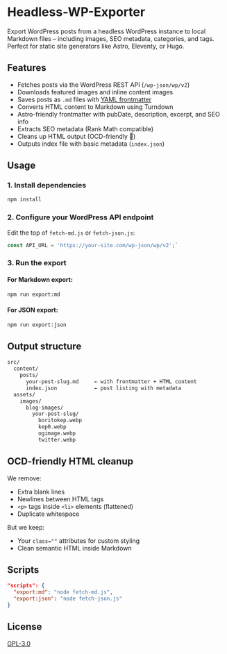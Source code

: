 # Headless-WP-Exporter

Export WordPress posts from a headless WordPress instance to local Markdown files – including images, SEO metadata, categories, and tags. Perfect for static site generators like Astro, Eleventy, or Hugo.
## Features

- Fetches posts via the WordPress REST API (`/wp-json/wp/v2`)
- Downloads featured images and inline content images
- Saves posts as `.md` files with [YAML frontmatter](https://jekyllrb.com/docs/front-matter/)
- Converts HTML content to Markdown using Turndown
- Astro-friendly frontmatter with pubDate, description, excerpt, and SEO info
- Extracts SEO metadata (Rank Math compatible)
- Cleans up HTML output (OCD-friendly 🧼)
- Outputs index file with basic metadata (`index.json`)

## Usage

### 1. Install dependencies

```bash
npm install
```

### 2. Configure your WordPress API endpoint

Edit the top of `fetch-md.js` or `fetch-json.js`:

```js
const API_URL = 'https://your-site.com/wp-json/wp/v2';`
```

### 3. Run the export

#### For Markdown export:

```bash
npm run export:md
```

#### For JSON export:

```bash
npm run export:json
```

## Output structure

```bash
src/
  content/
    posts/
      your-post-slug.md     ← with frontmatter + HTML content
      index.json            ← post listing with metadata
  assets/
    images/
      blog-images/
        your-post-slug/
          boritokep.webp
          kep0.webp
          ogimage.webp
          twitter.webp
```

## OCD-friendly HTML cleanup

We remove:

- Extra blank lines
- Newlines between HTML tags
- `<p>` tags inside `<li>` elements (flattened)
- Duplicate whitespace

But we keep:

- Your `class=""` attributes for custom styling
- Clean semantic HTML inside Markdown

## Scripts

```json
"scripts": {
  "export:md": "node fetch-md.js",
  "export:json": "node fetch-json.js"
}
```

## License

[GPL-3.0](https://www.gnu.org/licenses/quick-guide-gplv3.html)
